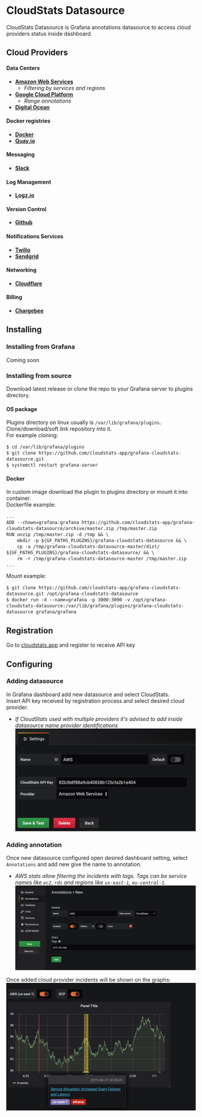 # CloudStats Datasource
CloudStats Datasource is Grafana annotations datasource to access cloud providers status inside dashboard.

## Cloud Providers
#### Data Centers
- [**Amazon Web Services**](https://aws.amazon.com/)  
  - *Filtering by services and regions*
- [**Google Cloud Platform**](https://cloud.google.com/)  
  - *Range annotations*
- [**Digital Ocean**](https://digitalocean.com/)
#### Docker registries
- [**Docker**](https://hub.docker.com/)
- [**Quay.io**](https://quay.io)
#### Messaging
- [**Slack**](https://slack.com)
#### Log Management
- [**Logz.io**](https://logz.io)
#### Version Control
- [**Github**](https://github.com)
#### Notifications Services
- [**Twilio**](https://twilio.com)
- [**Sendgrid**](https://sendgrid.com)
#### Networking
- [**Cloudflare**](https://cloudflare.com)
#### Billing
- [**Chargebee**](https://chargebee.com)

## Installing
### Installing from Grafana
Coming soon
### Installing from source
Download latest release or clone the repo to your Grafana server to plugins directory.  
#### OS package
Plugins directory on linux usually is `/var/lib/grafana/plugins`. Clone/download/soft link repository into it.  
For example cloning:
```
$ cd /var/lib/grafana/plugins
$ git clone https://github.com/cloudstats-app/grafana-cloudstats-datasource.git
$ systemctl restart grafana-server
```
#### Docker
In custom image download the plugin to plugins directory or mount it into container.  
Dockerfile example:
```
...
ADD --chown=grafana:grafana https://github.com/cloudstats-app/grafana-cloudstats-datasource/archive/master.zip /tmp/master.zip
RUN unzip /tmp/master.zip -d /tmp && \
    mkdir -p ${GF_PATHS_PLUGINS}/grafana-cloudstats-datasource && \
    cp -a /tmp/grafana-cloudstats-datasource-master/dist/ ${GF_PATHS_PLUGINS}/grafana-cloudstats-datasource/ && \
    rm -r /tmp/grafana-cloudstats-datasource-master /tmp/master.zip
...
```
Mount example:
```
$ git clone https://github.com/cloudstats-app/grafana-cloudstats-datasource.git /opt/grafana-cloudstats-datasource
$ docker run -d --name=grafana -p 3000:3000 -v /opt/grafana-cloudstats-datasource:/var/lib/grafana/plugins/grafana-cloudstats-datasource grafana/grafana
```

## Registration
Go to [cloudstats.app](https://cloudstats.app) and register to receive API key

## Configuring
### Adding datasource
In Grafana dashboard add new datasource and select CloudStats.  
Insert API key received by registration process and select desired cloud provider.  
- *If CloudStats used with multiple providers it's advised to add inside datasource name provider identifications*  
![Adding datasource](src/img/new-datasource.png "Adding datasource")

### Adding annotation
Once new datasource configured open desired dashboard setting, select `Annotations` and add new give the name to annotation.  
- *AWS stats allow filtering the incidents with tags. Tags can be service names like `ec2`, `rds` and regions like `us-east-1`, `eu-central-1`.*  
![Adding annotation](src/img/new-annotation.png "Adding annotation")  

Once added cloud provider incidents will be shown on the graphs:  
![Graph annotation](src/img/graph-annotation.png "Graph annotation")